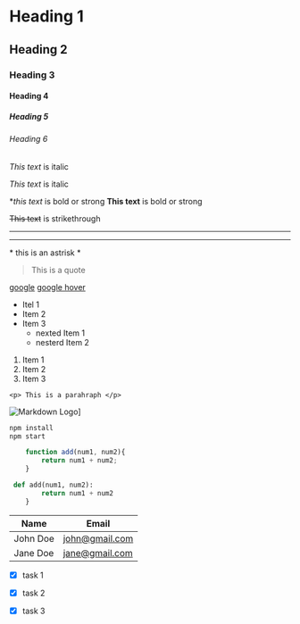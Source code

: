 # Heading 1
## Heading 2 
### Heading 3
#### Heading 4
##### Heading 5
###### Heading 6


<!---Italics -->
*This text* is italic

_This text_ is italic

**this text* is bold or strong
__This text__ is bold or strong

~~This text~~ is strikethrough

<!-- HR rule -->
---
___

\* this is an astrisk \*

<!-- blockquote-->
>This is a quote 

<!-- Links -->
[google](http://www.google.com)
[google hover](http://www.google.com "Titlename")

<!-- UL -->

* Itel 1 
* Item 2 
* Item 3 
    * nexted Item 1
    * nesterd Item 2

<!-- OL -->

1. Item 1
1. Item 2
1. Item 3

<!-- Inline code block -->

`<p> This is a parahraph </p>`

<!-- images -->

![Markdown Logo](https://markdown-here.com/img/icon256.png)]

```bash
npm install
npm start
```

```javascript
    function add(num1, num2){
        return num1 + num2;
    }
```

```python
 def add(num1, num2):
        return num1 + num2
    }
```

<!-- Table -->

| Name     | Email          |
| -------- | -------------  |
| John Doe | john@gmail.com |
| Jane Doe | jane@gmail.com |

<!-- Task Lists -->
* [x] task 1
* [x] task 2
* [x] task 3

